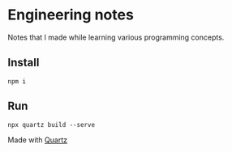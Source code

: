 # Engineering notes

Notes that I made while learning various programming concepts.

## Install
`npm i`

## Run
`npx quartz build --serve`

Made with [Quartz](https://github.com/jackyzha0/quartz)
